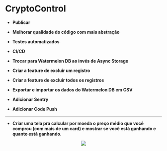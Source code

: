 # CryptoControl


* **Publicar**

* **Melhorar qualidade do código com mais abstração**

* **Testes automatizados**

* **CI/CD**

* **Trocar para Watermelon DB ao invés de Async Storage**

* **Criar a feature de excluir um registro**

* **Criar a feature de excluir todos os registros**

* **Exportar e importar os dados do Watermelon DB em CSV**

* **Adicionar Sentry**

* **Adicionar Code Push**

---

- **Criar uma tela pra calcular por moeda o preço médio que você comprou (com mais de um card) e mostrar se você está ganhando e quanto está ganhando.**

<div align="center">
<img src="https://i.imgur.com/WneXpkM.png" />
</div>

